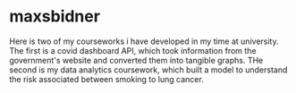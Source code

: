# maxsbidner

Here is two of my courseworks i have developed in my time at university. 
The first is a covid dashboard API, which took information from the government's website and converted them into tangible graphs.
THe second is my data analytics coursework, which built a model to understand the risk associated between smoking to lung cancer.
